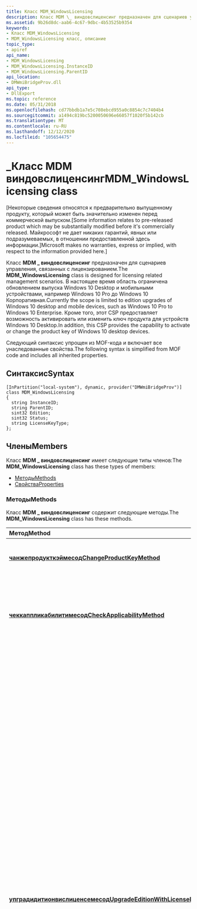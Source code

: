 ```yaml
---
title: Класс MDM_WindowsLicensing
description: Класс MDM \_ виндовслиценсинг предназначен для сценариев управления, связанных с лицензированием.
ms.assetid: 9b26d8dc-aab6-4c67-9dbc-4b53525b9354
keywords:
- Класс MDM_WindowsLicensing
- MDM_WindowsLicensing класс, описание
topic_type:
- apiref
api_name:
- MDM_WindowsLicensing
- MDM_WindowsLicensing.InstanceID
- MDM_WindowsLicensing.ParentID
api_location:
- DMWmiBridgeProv.dll
api_type:
- DllExport
ms.topic: reference
ms.date: 05/31/2018
ms.openlocfilehash: cd77bbdb1a7e5c708ebcd955a0c8854c7c7404b4
ms.sourcegitcommit: a1494c819bc5200050696e66057f1020f5b142cb
ms.translationtype: MT
ms.contentlocale: ru-RU
ms.lasthandoff: 12/12/2020
ms.locfileid: "105654475"
---
```

# <a name="mdm_windowslicensing-class"></a><span data-ttu-id="08175-105">\_Класс MDM виндовслиценсинг</span><span class="sxs-lookup"><span data-stu-id="08175-105">MDM\_WindowsLicensing class</span></span>

<span data-ttu-id="08175-106">\[Некоторые сведения относятся к предварительно выпущенному продукту, который может быть значительно изменен перед коммерческой выпуском.</span><span class="sxs-lookup"><span data-stu-id="08175-106">\[Some information relates to pre-released product which may be substantially modified before it's commercially released.</span></span> <span data-ttu-id="08175-107">Майкрософт не дает никаких гарантий, явных или подразумеваемых, в отношении предоставленной здесь информации.\]</span><span class="sxs-lookup"><span data-stu-id="08175-107">Microsoft makes no warranties, express or implied, with respect to the information provided here.\]</span></span>

<span data-ttu-id="08175-108">Класс **MDM \_ виндовслиценсинг** предназначен для сценариев управления, связанных с лицензированием.</span><span class="sxs-lookup"><span data-stu-id="08175-108">The **MDM\_WindowsLicensing** class is designed for licensing related management scenarios.</span></span> <span data-ttu-id="08175-109">В настоящее время область ограничена обновлением выпуска Windows 10 Desktop и мобильными устройствами, например Windows 10 Pro до Windows 10 Корпоративная.</span><span class="sxs-lookup"><span data-stu-id="08175-109">Currently the scope is limited to edition upgrades of Windows 10 desktop and mobile devices, such as Windows 10 Pro to Windows 10 Enterprise.</span></span> <span data-ttu-id="08175-110">Кроме того, этот CSP предоставляет возможность активировать или изменить ключ продукта для устройств Windows 10 Desktop.</span><span class="sxs-lookup"><span data-stu-id="08175-110">In addition, this CSP provides the capability to activate or change the product key of Windows 10 desktop devices.</span></span>

<span data-ttu-id="08175-111">Следующий синтаксис упрощен из MOF-кода и включает все унаследованные свойства.</span><span class="sxs-lookup"><span data-stu-id="08175-111">The following syntax is simplified from MOF code and includes all inherited properties.</span></span>

## <a name="syntax"></a><span data-ttu-id="08175-112">Синтаксис</span><span class="sxs-lookup"><span data-stu-id="08175-112">Syntax</span></span>

``` syntax
[InPartition("local-system"), dynamic, provider("DMWmiBridgeProv")]
class MDM_WindowsLicensing
{
  string InstanceID;
  string ParentID;
  sint32 Edition;
  sint32 Status;
  string LicenseKeyType;
};
```

## <a name="members"></a><span data-ttu-id="08175-113">Члены</span><span class="sxs-lookup"><span data-stu-id="08175-113">Members</span></span>

<span data-ttu-id="08175-114">Класс **MDM \_ виндовслиценсинг** имеет следующие типы членов:</span><span class="sxs-lookup"><span data-stu-id="08175-114">The **MDM\_WindowsLicensing** class has these types of members:</span></span>

-   [<span data-ttu-id="08175-115">Методы</span><span class="sxs-lookup"><span data-stu-id="08175-115">Methods</span></span>](#methods)
-   [<span data-ttu-id="08175-116">Свойства</span><span class="sxs-lookup"><span data-stu-id="08175-116">Properties</span></span>](#properties)

### <a name="methods"></a><span data-ttu-id="08175-117">Методы</span><span class="sxs-lookup"><span data-stu-id="08175-117">Methods</span></span>

<span data-ttu-id="08175-118">Класс **MDM \_ виндовслиценсинг** содержит следующие методы.</span><span class="sxs-lookup"><span data-stu-id="08175-118">The **MDM\_WindowsLicensing** class has these methods.</span></span>



<table>
<colgroup>
<col style="width: 50%" />
<col style="width: 50%" />
</colgroup>
<thead>
<tr class="header">
<th style="text-align: left;"><span data-ttu-id="08175-119">Метод</span><span class="sxs-lookup"><span data-stu-id="08175-119">Method</span></span></th>
<th style="text-align: left;"><span data-ttu-id="08175-120">Описание</span><span class="sxs-lookup"><span data-stu-id="08175-120">Description</span></span></th>
</tr>
</thead>
<tbody>
<tr class="odd">
<td style="text-align: left;"><span data-ttu-id="08175-121"><a href="mdm-windowslicensing-changeproductkeymethod.md"><strong>чанжепродукткэймесод</strong></a></span><span class="sxs-lookup"><span data-stu-id="08175-121"><a href="mdm-windowslicensing-changeproductkeymethod.md"><strong>ChangeProductKeyMethod</strong></a></span></span></td>
<td style="text-align: left;"><span data-ttu-id="08175-122">Устанавливает ключ продукта для устройств Windows 10 Desktop.</span><span class="sxs-lookup"><span data-stu-id="08175-122">Installs a product key for Windows 10 desktop devices.</span></span> <span data-ttu-id="08175-123">Не выполняет перезагрузку.</span><span class="sxs-lookup"><span data-stu-id="08175-123">Does not reboot.</span></span><br/></td>
</tr>
<tr class="even">
<td style="text-align: left;"><span data-ttu-id="08175-124"><a href="mdm-windowslicensing-checkapplicabilitymethod.md"><strong>чеккаппликабилитимесод</strong></a></span><span class="sxs-lookup"><span data-stu-id="08175-124"><a href="mdm-windowslicensing-checkapplicabilitymethod.md"><strong>CheckApplicabilityMethod</strong></a></span></span></td>
<td style="text-align: left;"><span data-ttu-id="08175-125">Метод, позволяющий проверить, можно ли использовать указанный ключ продукта для обновления выпуска, активировать или изменить ключ продукта Windows 10 для настольных устройств.</span><span class="sxs-lookup"><span data-stu-id="08175-125">Method to check if the entered product key can be used for an edition upgrade, activation or changing a product key of Windows 10 for desktop devices.</span></span><br/></td>
</tr>
<tr class="odd">
<td style="text-align: left;"><span data-ttu-id="08175-126"><a href="mdm-windowslicensing-upgradeeditionwithlicensemethod.md"><strong>упградидитионвислиценсемесод</strong></a></span><span class="sxs-lookup"><span data-stu-id="08175-126"><a href="mdm-windowslicensing-upgradeeditionwithlicensemethod.md"><strong>UpgradeEditionWithLicenseMethod</strong></a></span></span></td>
<td style="text-align: left;"><span data-ttu-id="08175-127">Предоставьте лицензию на обновление выпуска для устройств Windows 10 Mobile.</span><span class="sxs-lookup"><span data-stu-id="08175-127">Provide a license for an edition upgrade of Windows 10 mobile devices.</span></span><br/>
<blockquote>
[!Note]<br />
<span data-ttu-id="08175-128">Этот процесс обновления не требует перезагрузки системы.</span><span class="sxs-lookup"><span data-stu-id="08175-128">This upgrade process does not require a system restart.</span></span>
</blockquote>
<br/> <br/> <span data-ttu-id="08175-129">Тип даты — XML.</span><span class="sxs-lookup"><span data-stu-id="08175-129">The date type is XML.</span></span><br/> <span data-ttu-id="08175-130">Поддерживаемая операция — Execute.</span><span class="sxs-lookup"><span data-stu-id="08175-130">The supported operation is Execute.</span></span><br/>
<blockquote>
[!Important]<br />
<span data-ttu-id="08175-131">Содержимое файла лицензии XML должно быть правильно экранировано (то есть он не должен быть просто копированием XML); в противном случае обновление выпуска на устройствах Windows 10 Mobile завершится ошибкой.</span><span class="sxs-lookup"><span data-stu-id="08175-131">The XML license file contents must be properly escaped (that is, it should not simply be a copied XML), otherwise the edition upgrade on Windows 10 mobile devices will fail.</span></span> <span data-ttu-id="08175-132">Дополнительные сведения о правильном экранировании XML-файла лицензии см. в разделе 2,4 <a href="https://www.w3.org/TR/xml/">спецификации W3C XML</a>. Файл лицензии XML получен из центра поддержки корпоративных лицензий Майкрософт.</span><span class="sxs-lookup"><span data-stu-id="08175-132">For more information on proper escaping of the XML license file, see Section 2.4 of the <a href="https://www.w3.org/TR/xml/">W3C XML spec</a>. The XML license file is acquired from the Microsoft Volume Licensing Service Center.</span></span> <span data-ttu-id="08175-133">Чтобы получить доступ к порталу, ваша организация должна иметь контракт корпоративного лицензирования с корпорацией Майкрософт.</span><span class="sxs-lookup"><span data-stu-id="08175-133">Your organization must have a Volume Licensing contract with Microsoft to access the portal.</span></span>
</blockquote>
<br/> <span data-ttu-id="08175-134">Ниже приведены допустимые варианты обновления выпуска при использовании этого узла с помощью пакета MDM или подготовки.</span><span class="sxs-lookup"><span data-stu-id="08175-134">The following are valid edition upgrade paths when using this node through an MDM or provisioning package:</span></span>
<ul>
<li><span data-ttu-id="08175-135">Windows 10 Мобилето Windows 10 Mobile Корпоративная</span><span class="sxs-lookup"><span data-stu-id="08175-135">Windows 10 Mobileto Windows 10 Mobile Enterprise</span></span><br/></li>
</ul>
<br/></td>
</tr>
<tr class="even">
<td style="text-align: left;"><span data-ttu-id="08175-136"><a href="mdm-windowslicensing-upgradeeditionwithproductkeymethod.md"><strong>упградидитионвиспродукткэймесод</strong></a></span><span class="sxs-lookup"><span data-stu-id="08175-136"><a href="mdm-windowslicensing-upgradeeditionwithproductkeymethod.md"><strong>UpgradeEditionWithProductKeyMethod</strong></a></span></span></td>
<td style="text-align: left;"><span data-ttu-id="08175-137">Активирует устройство для получения ключа продукта и обновления выпуска клиента.</span><span class="sxs-lookup"><span data-stu-id="08175-137">Triggers the device to take the product key and upgrade the edition of the client.</span></span>
<blockquote>
[!Note]<br />
<span data-ttu-id="08175-138">Для этого процесса обновления требуется перезагрузка системы.</span><span class="sxs-lookup"><span data-stu-id="08175-138">This upgrade process requires a system restart.</span></span>
</blockquote>
<br/> <br/> <span data-ttu-id="08175-139">Поддерживаемая операция — Execute.</span><span class="sxs-lookup"><span data-stu-id="08175-139">The supported operation is Execute.</span></span><br/> <span data-ttu-id="08175-140">Когда ключ продукта помещается с сервера MDM на устройство пользователя, <strong>changepk.exe</strong> запускается с помощью ключа продукта.</span><span class="sxs-lookup"><span data-stu-id="08175-140">When a product key is pushed from an MDM server to a user's device, <strong>changepk.exe</strong> runs using the product key.</span></span> <span data-ttu-id="08175-141">После завершения работы пользователю отображается уведомление о том, что доступен новый выпуск Windows 10.</span><span class="sxs-lookup"><span data-stu-id="08175-141">After it completes, a notification is shown to the user that a new edition of Windows 10 is available.</span></span> <span data-ttu-id="08175-142">После этого пользователь может перезагрузить систему вручную или, через два часа, устройство будет автоматически перезапущено для завершения обновления.</span><span class="sxs-lookup"><span data-stu-id="08175-142">The user can then restart their system manually or, after two hours, the device will restart automatically to complete the upgrade.</span></span> <span data-ttu-id="08175-143">Перед автоматическим перезапуском пользователь получит уведомление за 10 минут.</span><span class="sxs-lookup"><span data-stu-id="08175-143">The user will receive a reminder notification 10 minutes before the automatic restart.</span></span><br/> <span data-ttu-id="08175-144">После перезапуска устройства процесс обновления выпуска будет завершен.</span><span class="sxs-lookup"><span data-stu-id="08175-144">After the device restarts, the edition upgrade process completes.</span></span> <span data-ttu-id="08175-145">Пользователь получит уведомление об успешном обновлении.</span><span class="sxs-lookup"><span data-stu-id="08175-145">The user will receive a notification of the successful upgrade.</span></span>
<blockquote>
[!Important]<br />
<span data-ttu-id="08175-146">Если другой политике требуется перезагрузка системы, которая происходит при <strong>changepk.exe</strong> выполняется, обновление выпуска завершится ошибкой.</span><span class="sxs-lookup"><span data-stu-id="08175-146">If another policy requires a system reboot that occurs when <strong>changepk.exe</strong> is running, the edition upgrade will fail.</span></span>
</blockquote>
<br/> <br/> <span data-ttu-id="08175-147">Если ключ продукта вводится в пакете подготовки, и пользователь начинает установку пакета, уведомление отображается пользователю, что для завершения установки пакета будет выполнена перезагрузка системы.</span><span class="sxs-lookup"><span data-stu-id="08175-147">If a product key is entered in a provisioning package and the user begins installation of the package, a notification is shown to the user that their system will restart to complete the package installation.</span></span> <span data-ttu-id="08175-148">После явного согласия пользователя выполнение пакета продолжается, а <strong>changepk.exe</strong> запускается с помощью ключа продукта.</span><span class="sxs-lookup"><span data-stu-id="08175-148">Upon explicit consent from the user to proceed, the package continues installation and <strong>changepk.exe</strong> runs using the product key.</span></span> <span data-ttu-id="08175-149">Пользователь получит уведомление с напоминанием за 30 секунд до автоматического перезапуска.</span><span class="sxs-lookup"><span data-stu-id="08175-149">The user will receive a reminder notification 30 seconds before the automatic restart.</span></span> <br/> <span data-ttu-id="08175-150">После перезапуска устройства процесс обновления выпуска будет завершен.</span><span class="sxs-lookup"><span data-stu-id="08175-150">After the device restarts, the edition upgrade process completes.</span></span> <span data-ttu-id="08175-151">Пользователь получит уведомление об успешном обновлении.</span><span class="sxs-lookup"><span data-stu-id="08175-151">The user will receive a notification of the successful upgrade.</span></span> <br/> <span data-ttu-id="08175-152">Этот узел можно также использовать для активации или изменения ключа продукта в определенном выпуске устройства Windows 10 Desktop, введя ключ продукта.</span><span class="sxs-lookup"><span data-stu-id="08175-152">This node can also be used to activate or change a product key on a particular edition of Windows 10 desktop device by entering a product key.</span></span> <span data-ttu-id="08175-153">Активация или изменение ключа продукта не требует перезагрузки и является автоматическим процессом для пользователя.</span><span class="sxs-lookup"><span data-stu-id="08175-153">Activation or changing a product key does not require a reboot and is a silent process for the user.</span></span><br/>
<blockquote>
[!Important]<br />
<span data-ttu-id="08175-154">Ключ продукта должен состоять из 29 символов (то есть должен включать тире), в противном случае при активации, обновлении выпуска или изменении ключа продукта на устройствах Windows 10 Desktop произойдет сбой.</span><span class="sxs-lookup"><span data-stu-id="08175-154">The product key entered must be 29 characters (that is, it should include dashes), otherwise the activation, edition upgrade, or product key change on Windows 10 desktop devices will fail.</span></span> <span data-ttu-id="08175-155">Ключ продукта получен из центра поддержки корпоративных лицензий Майкрософт.</span><span class="sxs-lookup"><span data-stu-id="08175-155">The product key is acquired from Microsoft Volume Licensing Service Center.</span></span> <span data-ttu-id="08175-156">Чтобы получить доступ к порталу, ваша организация должна иметь контракт корпоративного лицензирования с корпорацией Майкрософт.</span><span class="sxs-lookup"><span data-stu-id="08175-156">Your organization must have a Volume Licensing contract with Microsoft to access the portal.</span></span>
</blockquote>
<br/> <span data-ttu-id="08175-157">Ниже приведены допустимые варианты обновления выпуска при использовании этого узла через MDM:</span><span class="sxs-lookup"><span data-stu-id="08175-157">The following are valid edition upgrade paths when using this node through an MDM:</span></span>
<ul>
<li><span data-ttu-id="08175-158">Windows 10 Корпоративная для Windows 10 для образовательных учреждений</span><span class="sxs-lookup"><span data-stu-id="08175-158">Windows 10 Enterprise to Windows 10 Education</span></span></li>
<li><span data-ttu-id="08175-159">Windows 10 домашняя для Windows 10 для образовательных учреждений</span><span class="sxs-lookup"><span data-stu-id="08175-159">Windows 10 Home to Windows 10 Education</span></span></li>
<li><span data-ttu-id="08175-160">Windows 10 профессиональная для Windows 10 для образовательных учреждений</span><span class="sxs-lookup"><span data-stu-id="08175-160">Windows 10 Pro to Windows 10 Education</span></span></li>
<li><span data-ttu-id="08175-161">Windows 10 профессиональная для Windows 10 Корпоративная</span><span class="sxs-lookup"><span data-stu-id="08175-161">Windows 10 Pro to Windows 10 Enterprise</span></span></li>
</ul>
<br/> <span data-ttu-id="08175-162">Активация или изменение ключа продукта может быть выполнена в следующих выпусках:</span><span class="sxs-lookup"><span data-stu-id="08175-162">Activation or changing a product key can be carried out on the following editions:</span></span>
<ul>
<li><span data-ttu-id="08175-163">Windows 10 для образовательных учреждений</span><span class="sxs-lookup"><span data-stu-id="08175-163">Windows 10 Education</span></span></li>
<li><span data-ttu-id="08175-164">Windows 10 Корпоративная</span><span class="sxs-lookup"><span data-stu-id="08175-164">Windows 10 Enterprise</span></span></li>
<li><span data-ttu-id="08175-165">Windows 10 Домашняя</span><span class="sxs-lookup"><span data-stu-id="08175-165">Windows 10 Home</span></span></li>
<li><span data-ttu-id="08175-166">Windows 10 Pro</span><span class="sxs-lookup"><span data-stu-id="08175-166">Windows 10 Pro</span></span></li>
</ul>
<br/></td>
</tr>
</tbody>
</table>



 

### <a name="properties"></a><span data-ttu-id="08175-167">Свойства</span><span class="sxs-lookup"><span data-stu-id="08175-167">Properties</span></span>

<span data-ttu-id="08175-168">Класс **MDM \_ виндовслиценсинг** имеет следующие свойства.</span><span class="sxs-lookup"><span data-stu-id="08175-168">The **MDM\_WindowsLicensing** class has these properties.</span></span>

<dl> <dt>

[<span data-ttu-id="08175-169">Выпуск</span><span class="sxs-lookup"><span data-stu-id="08175-169">Edition</span></span>](/windows/client-management/mdm/windowslicensing-csp#edition)
</dt> <dd> <dl> <dt>

<span data-ttu-id="08175-170">Тип данных: **Sint32**</span><span class="sxs-lookup"><span data-stu-id="08175-170">Data type: **sint32**</span></span>
</dt> <dt>

<span data-ttu-id="08175-171">Тип доступа: чтение и запись</span><span class="sxs-lookup"><span data-stu-id="08175-171">Access type: Read/write</span></span>
</dt> </dl>

</dd> <dt>

<span data-ttu-id="08175-172">**InstanceID**</span><span class="sxs-lookup"><span data-stu-id="08175-172">**InstanceID**</span></span>
</dt> <dd> <dl> <dt>

<span data-ttu-id="08175-173">Тип данных: **строка**</span><span class="sxs-lookup"><span data-stu-id="08175-173">Data type: **string**</span></span>
</dt> <dt>

<span data-ttu-id="08175-174">Тип доступа: только для чтения</span><span class="sxs-lookup"><span data-stu-id="08175-174">Access type: Read-only</span></span>
</dt> <dt>

<span data-ttu-id="08175-175">Квалификаторы: [ **ключ**](/windows/desktop/WmiSdk/key-qualifier)</span><span class="sxs-lookup"><span data-stu-id="08175-175">Qualifiers: [**key**](/windows/desktop/WmiSdk/key-qualifier)</span></span>
</dt> </dl>

<span data-ttu-id="08175-176">Определяет имя родительского узла.</span><span class="sxs-lookup"><span data-stu-id="08175-176">Identifies the name of the parent node.</span></span>

</dd> <dt>

[<span data-ttu-id="08175-177">лиценсекэйтипе</span><span class="sxs-lookup"><span data-stu-id="08175-177">LicenseKeyType</span></span>](/windows/client-management/mdm/windowslicensing-csp#licensekeytype)
</dt> <dd> <dl> <dt>

<span data-ttu-id="08175-178">Тип данных: **строка**</span><span class="sxs-lookup"><span data-stu-id="08175-178">Data type: **string**</span></span>
</dt> <dt>

<span data-ttu-id="08175-179">Тип доступа: чтение и запись</span><span class="sxs-lookup"><span data-stu-id="08175-179">Access type: Read/write</span></span>
</dt> </dl>

</dd> <dt>

<span data-ttu-id="08175-180">**ParentID**</span><span class="sxs-lookup"><span data-stu-id="08175-180">**ParentID**</span></span>
</dt> <dd> <dl> <dt>

<span data-ttu-id="08175-181">Тип данных: **строка**</span><span class="sxs-lookup"><span data-stu-id="08175-181">Data type: **string**</span></span>
</dt> <dt>

<span data-ttu-id="08175-182">Тип доступа: только для чтения</span><span class="sxs-lookup"><span data-stu-id="08175-182">Access type: Read-only</span></span>
</dt> <dt>

<span data-ttu-id="08175-183">Квалификаторы: [ **ключ**](/windows/desktop/WmiSdk/key-qualifier)</span><span class="sxs-lookup"><span data-stu-id="08175-183">Qualifiers: [**key**](/windows/desktop/WmiSdk/key-qualifier)</span></span>
</dt> </dl>

<span data-ttu-id="08175-184">Описывает полный путь к родительскому узлу.</span><span class="sxs-lookup"><span data-stu-id="08175-184">Describes the full path to the parent node.</span></span> <span data-ttu-id="08175-185">Для этого класса строка имеет значение "./вендор/мсфт/"</span><span class="sxs-lookup"><span data-stu-id="08175-185">For this class, the string is "./Vendor/MSFT/"</span></span>

</dd> <dt>

[<span data-ttu-id="08175-186">Состояние</span><span class="sxs-lookup"><span data-stu-id="08175-186">Status</span></span>](/windows/client-management/mdm/windowslicensing-csp#subscriptions-subscriptionid-status)
</dt> <dd> <dl> <dt>

<span data-ttu-id="08175-187">Тип данных: **Sint32**</span><span class="sxs-lookup"><span data-stu-id="08175-187">Data type: **sint32**</span></span>
</dt> <dt>

<span data-ttu-id="08175-188">Тип доступа: чтение и запись</span><span class="sxs-lookup"><span data-stu-id="08175-188">Access type: Read/write</span></span>
</dt> </dl>

</dd> </dl>

## <a name="requirements"></a><span data-ttu-id="08175-189">Требования</span><span class="sxs-lookup"><span data-stu-id="08175-189">Requirements</span></span>



| <span data-ttu-id="08175-190">Требование</span><span class="sxs-lookup"><span data-stu-id="08175-190">Requirement</span></span> | <span data-ttu-id="08175-191">Значение</span><span class="sxs-lookup"><span data-stu-id="08175-191">Value</span></span> |
|-------------------------------------|------------------------------------------------------------------------------------------------|
| <span data-ttu-id="08175-192">Минимальная версия клиента</span><span class="sxs-lookup"><span data-stu-id="08175-192">Minimum supported client</span></span><br/> | <span data-ttu-id="08175-193">Только для \[ настольных приложений Windows 10\]</span><span class="sxs-lookup"><span data-stu-id="08175-193">Windows 10 \[desktop apps only\]</span></span><br/>                                                    |
| <span data-ttu-id="08175-194">Минимальная версия сервера</span><span class="sxs-lookup"><span data-stu-id="08175-194">Minimum supported server</span></span><br/> | <span data-ttu-id="08175-195">Ни одна версия не поддерживается</span><span class="sxs-lookup"><span data-stu-id="08175-195">None supported</span></span><br/>                                                                      |
| <span data-ttu-id="08175-196">Пространство имен</span><span class="sxs-lookup"><span data-stu-id="08175-196">Namespace</span></span><br/>                | <span data-ttu-id="08175-197">Корневой \\ CIMv2 \\ MDM \\ дммап</span><span class="sxs-lookup"><span data-stu-id="08175-197">Root\\CIMv2\\MDM\\DMMap</span></span><br/>                                                             |
| <span data-ttu-id="08175-198">MOF</span><span class="sxs-lookup"><span data-stu-id="08175-198">MOF</span></span><br/>                      | <dl> <span data-ttu-id="08175-199"><dt>Дмвмибриджепров. mof</dt></span><span class="sxs-lookup"><span data-stu-id="08175-199"><dt>DMWmiBridgeProv.mof</dt></span></span> </dl> |
| <span data-ttu-id="08175-200">DLL</span><span class="sxs-lookup"><span data-stu-id="08175-200">DLL</span></span><br/>                      | <dl> <span data-ttu-id="08175-201"><dt>DMWmiBridgeProv.dll</dt></span><span class="sxs-lookup"><span data-stu-id="08175-201"><dt>DMWmiBridgeProv.dll</dt></span></span> </dl> |



## <a name="see-also"></a><span data-ttu-id="08175-202">См. также раздел</span><span class="sxs-lookup"><span data-stu-id="08175-202">See also</span></span>

<dl> <dt>

[<span data-ttu-id="08175-203">Использование сценариев PowerShell с WMI Bridge Provider</span><span class="sxs-lookup"><span data-stu-id="08175-203">Using PowerShell scripting with the WMI Bridge Provider</span></span>](/windows/client-management/mdm/using-powershell-scripting-with-the-wmi-bridge-provider)
</dt> </dl>

 

